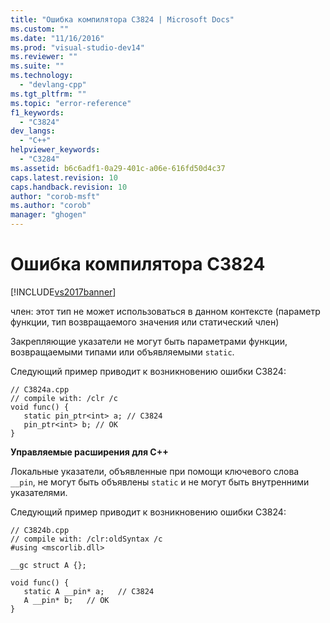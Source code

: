 ```yaml
---
title: "Ошибка компилятора C3824 | Microsoft Docs"
ms.custom: ""
ms.date: "11/16/2016"
ms.prod: "visual-studio-dev14"
ms.reviewer: ""
ms.suite: ""
ms.technology: 
  - "devlang-cpp"
ms.tgt_pltfrm: ""
ms.topic: "error-reference"
f1_keywords: 
  - "C3824"
dev_langs: 
  - "C++"
helpviewer_keywords: 
  - "C3284"
ms.assetid: b6c6adf1-0a29-401c-a06e-616fd50d4c37
caps.latest.revision: 10
caps.handback.revision: 10
author: "corob-msft"
ms.author: "corob"
manager: "ghogen"
---
```

# Ошибка компилятора C3824
[!INCLUDE[vs2017banner](../../assembler/inline/includes/vs2017banner.md)]

член: этот тип не может использоваться в данном контексте \(параметр функции, тип возвращаемого значения или статический член\)  
  
 Закрепляющие указатели не могут быть параметрами функции, возвращаемыми типами или объявляемыми `static`.  
  
 Следующий пример приводит к возникновению ошибки C3824:  
  
```  
// C3824a.cpp  
// compile with: /clr /c  
void func() {  
   static pin_ptr<int> a; // C3824  
   pin_ptr<int> b; // OK  
}  
```  
  
 **Управляемые расширения для C\+\+**  
  
 Локальные указатели, объявленные при помощи ключевого слова `__pin`, не могут быть объявлены `static` и не могут быть внутренними указателями.  
  
 Следующий пример приводит к возникновению ошибки C3824:  
  
```  
// C3824b.cpp  
// compile with: /clr:oldSyntax /c  
#using <mscorlib.dll>  
  
__gc struct A {};  
  
void func() {  
   static A __pin* a;   // C3824  
   A __pin* b;   // OK  
}  
```